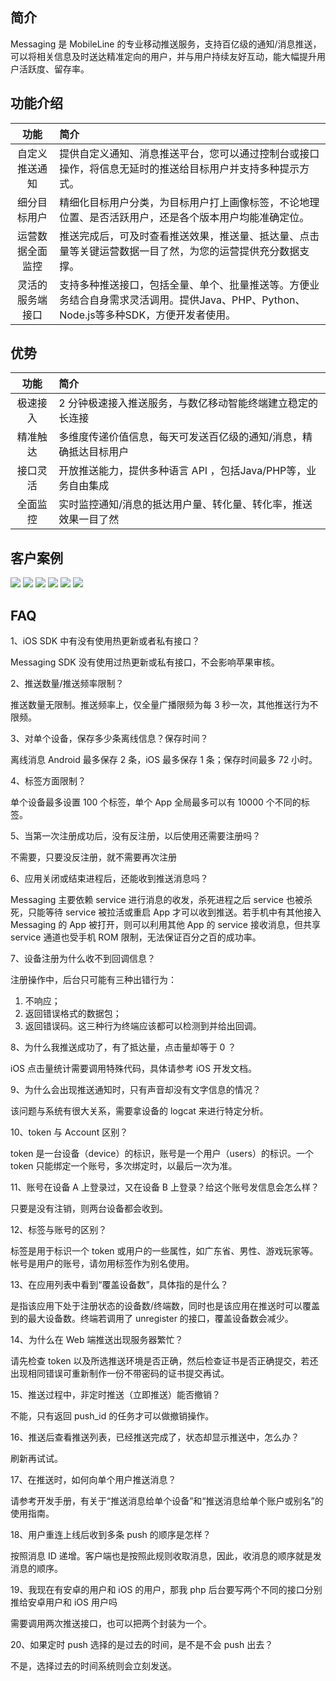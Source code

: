## 简介

Messaging 是 MobileLine 的专业移动推送服务，支持百亿级的通知/消息推送，可以将相关信息及时送达精准定向的用户，并与用户持续友好互动，能大幅提升用户活跃度、留存率。



## 功能介绍

| 功能 | 简介 | 
| :---: | :---- |
|自定义推送通知| 提供自定义通知、消息推送平台，您可以通过控制台或接口操作，将信息无延时的推送给目标用户并支持多种提示方式。|
|细分目标用户|精细化目标用户分类，为目标用户打上画像标签，不论地理位置、是否活跃用户，还是各个版本用户均能准确定位。|
|运营数据全面监控|推送完成后，可及时查看推送效果，推送量、抵达量、点击量等关键运营数据一目了然，为您的运营提供充分数据支撑。|
|灵活的服务端接口|支持多种推送接口，包括全量、单个、批量推送等。方便业务结合自身需求灵活调用。提供Java、PHP、Python、Node.js等多种SDK，方便开发者使用。|


## 优势

| 功能 | 简介 | 
| :---: | :---- |
|极速接入|2 分钟极速接入推送服务，与数亿移动智能终端建立稳定的长连接|
|精准触达|多维度传递价值信息，每天可发送百亿级的通知/消息，精确抵达目标用户|
|接口灵活|开放推送能力，提供多种语言 API ，包括Java/PHP等，业务自由集成|
|全面监控|实时监控通知/消息的抵达用户量、转化量、转化率，推送效果一目了然|

## 客户案例

![](https://mc.qcloudimg.com/static/img/35bf4424ea924e85dd6773fba6f46f73/image.png)
![](https://mc.qcloudimg.com/static/img/1f993f9b49cb8e40b3576988c3654b87/image.png)
![](https://mc.qcloudimg.com/static/img/ae023ffed0c646a12a1ccde22ec6c2d4/image.png)
![](https://mc.qcloudimg.com/static/img/e4907596029230734e98355594196347/image.png)
![](https://mc.qcloudimg.com/static/img/c2d912a3a69317fdbbe38968f01bc8f3/image.png)
![](https://mc.qcloudimg.com/static/img/6b9207845b08dbf69923d095b705cf39/image.png)


## FAQ

1、iOS SDK 中有没有使用热更新或者私有接口？

Messaging SDK 没有使用过热更新或私有接口，不会影响苹果审核。

2、推送数量/推送频率限制？

推送数量无限制。推送频率上，仅全量广播限频为每 3 秒一次，其他推送行为不限频。

3、对单个设备，保存多少条离线信息？保存时间？

离线消息 Android 最多保存 2 条，iOS 最多保存 1 条；保存时间最多 72 小时。

4、标签方面限制？

单个设备最多设置 100 个标签，单个 App 全局最多可以有 10000 个不同的标签。


5、当第一次注册成功后，没有反注册，以后使用还需要注册吗？

不需要，只要没反注册，就不需要再次注册


6、应用关闭或结束进程后，还能收到推送消息吗？

Messaging 主要依赖 service 进行消息的收发，杀死进程之后 service 也被杀死，只能等待 service 被拉活或重启 App 才可以收到推送。若手机中有其他接入 Messaging 的 App 被打开，则可以利用其他 App 的 service 接收消息，但共享 service 通道也受手机 ROM 限制，无法保证百分之百的成功率。

7、设备注册为什么收不到回调信息？

注册操作中，后台只可能有三种出错行为：

1. 不响应；
2. 返回错误格式的数据包；
3. 返回错误码。这三种行为终端应该都可以检测到并给出回调。

8、为什么我推送成功了，有了抵达量，点击量却等于 0 ？

iOS 点击量统计需要调用特殊代码，具体请参考 iOS 开发文档。

9、为什么会出现推送通知时，只有声音却没有文字信息的情况？

该问题与系统有很大关系，需要拿设备的 logcat 来进行特定分析。

10、token 与 Account 区别？

token 是一台设备（device）的标识，账号是一个用户（users）的标识。一个 token 只能绑定一个账号，多次绑定时，以最后一次为准。

11、账号在设备 A 上登录过，又在设备 B 上登录？给这个账号发信息会怎么样？

只要是没有注销，则两台设备都会收到。

12、标签与账号的区别？

标签是用于标识一个 token 或用户的一些属性，如广东省、男性、游戏玩家等。帐号是用户的账号，请勿用标签作为别名使用。

13、在应用列表中看到“覆盖设备数”，具体指的是什么？

是指该应用下处于注册状态的设备数/终端数，同时也是该应用在推送时可以覆盖到的最大设备数。终端若调用了 unregister 的接口，覆盖设备数会减少。

14、为什么在 Web 端推送出现服务器繁忙？

请先检查 token 以及所选推送环境是否正确，然后检查证书是否正确提交，若还出现相同错误可重新制作一份不带密码的证书提交再试。

15、推送过程中，非定时推送（立即推送）能否撤销？

不能，只有返回 push_id 的任务才可以做撤销操作。

16、推送后查看推送列表，已经推送完成了，状态却显示推送中，怎么办？

刷新再试试。

17、在推送时，如何向单个用户推送消息？

请参考开发手册，有关于“推送消息给单个设备”和“推送消息给单个账户或别名”的使用指南。

18、用户重连上线后收到多条 push 的顺序是怎样？

按照消息 ID 递增。客户端也是按照此规则收取消息，因此，收消息的顺序就是发消息的顺序。

19、我现在有安卓的用户和 iOS 的用户，那我 php 后台要写两个不同的接口分别推给安卓用户和 iOS 用户吗

需要调用两次推送接口，也可以把两个封装为一个。

20、如果定时 push 选择的是过去的时间，是不是不会 push 出去？

不是，选择过去的时间系统则会立刻发送。

